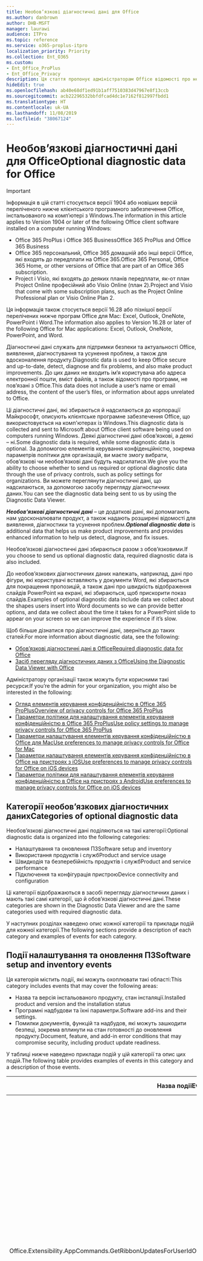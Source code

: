 ```yaml
---
title: Необов’язкові діагностичні дані для Office
ms.author: danbrown
author: DHB-MSFT
manager: laurawi
audience: ITPro
ms.topic: reference
ms.service: o365-proplus-itpro
localization_priority: Priority
ms.collection: Ent_O365
ms.custom:
- Ent_Office_ProPlus
- Ent_Office_Privacy
description: Ця стаття пропонує адміністраторам Office відомості про необов’язкові діагностичні дані в Office, зокрема приклади деяких подій.
hideEdit: true
ms.openlocfilehash: ab40e68df1ed91b1aff7510383d47967e8f13ccb
ms.sourcegitcommit: acb22296532bbfdfcad4dc1e7162f812997fbdd1
ms.translationtype: HT
ms.contentlocale: uk-UA
ms.lasthandoff: 11/08/2019
ms.locfileid: "38067124"
---
```

# <a name="optional-diagnostic-data-for-office"></a><span data-ttu-id="e0f86-103">Необов’язкові діагностичні дані для Office</span><span class="sxs-lookup"><span data-stu-id="e0f86-103">Optional diagnostic data for Office</span></span>

> [!IMPORTANT]
> <span data-ttu-id="e0f86-104">Інформація в цій статті стосується версії 1904 або новіших версій переліченого нижче клієнтського програмного забезпечення Office, інстальованого на комп’ютері з Windows.</span><span class="sxs-lookup"><span data-stu-id="e0f86-104">The information in this article applies to Version 1904 or later of the following Office client software installed on a computer running Windows:</span></span>
> - <span data-ttu-id="e0f86-105">Office 365 ProPlus і Office 365 Business</span><span class="sxs-lookup"><span data-stu-id="e0f86-105">Office 365 ProPlus and Office 365 Business</span></span>
> - <span data-ttu-id="e0f86-106">Office 365 персональний, Office 365 домашній або інші версії Office, які входять до передплати на Office 365.</span><span class="sxs-lookup"><span data-stu-id="e0f86-106">Office 365 Personal, Office 365 Home, or other versions of Office that are part of an Office 365 subscription.</span></span>
> - <span data-ttu-id="e0f86-107">Project і Visio, які входять до деяких планів передплати, як-от план Project Online професійний або Visio Online (план 2).</span><span class="sxs-lookup"><span data-stu-id="e0f86-107">Project and Visio that come with some subscription plans, such as the Project Online Professional plan or Visio Online Plan 2.</span></span>
>
> <span data-ttu-id="e0f86-108">Ця інформація також стосується версії 16.28 або пізнішої версії перелічених нижче програм Office для Mac: Excel, Outlook, OneNote, PowerPoint і Word.</span><span class="sxs-lookup"><span data-stu-id="e0f86-108">The information also applies to Version 16.28 or later of the following Office for Mac applications: Excel, Outlook, OneNote, PowerPoint, and Word.</span></span>

<span data-ttu-id="e0f86-109">Діагностичні дані служать для підтримки безпеки та актуальності Office, виявлення, діагностування та усунення проблем, а також для вдосконалення продукту.</span><span class="sxs-lookup"><span data-stu-id="e0f86-109">Diagnostic data is used to keep Office secure and up-to-date, detect, diagnose and fix problems, and also make product improvements.</span></span> <span data-ttu-id="e0f86-110">До цих даних не входить ім’я користувача або адреса електронної пошти, вміст файлів, а також відомості про програми, не пов’язані з Office.</span><span class="sxs-lookup"><span data-stu-id="e0f86-110">This data does not include a user’s name or email address, the content of the user’s files, or information about apps unrelated to Office.</span></span>

<span data-ttu-id="e0f86-111">Ці діагностичні дані, які збираються й надсилаються до корпорації Майкрософт, описують клієнтське програмне забезпечення Office, що використовується на комп'ютерах із Windows.</span><span class="sxs-lookup"><span data-stu-id="e0f86-111">This diagnostic data is collected and sent to Microsoft about Office client software being used on computers running Windows.</span></span> <span data-ttu-id="e0f86-112">Деякі діагностичні дані обов’язкові, а деякі – ні.</span><span class="sxs-lookup"><span data-stu-id="e0f86-112">Some diagnostic data is required, while some diagnostic data is optional.</span></span> <span data-ttu-id="e0f86-113">За допомогою елементів керування конфіденційністю, зокрема параметрів політики для організацій, ви маєте змогу вибрати, обов’язкові чи необов’язкові дані будуть надсилатися.</span><span class="sxs-lookup"><span data-stu-id="e0f86-113">We give you the ability to choose whether to send us required or optional diagnostic data through the use of privacy controls, such as policy settings for organizations.</span></span> <span data-ttu-id="e0f86-114">Ви можете переглянути діагностичні дані, що надсилаються, за допомогою засобу перегляду діагностичних даних.</span><span class="sxs-lookup"><span data-stu-id="e0f86-114">You can see the diagnostic data being sent to us by using the Diagnostic Data Viewer.</span></span>

<span data-ttu-id="e0f86-115">***Необов’язкові діагностичні дані*** – це додаткові дані, які допомагають нам удосконалювати продукт, а також надають розширені відомості для виявлення, діагностики та усунення проблем.</span><span class="sxs-lookup"><span data-stu-id="e0f86-115">***Optional diagnostic data*** is additional data that helps us make product improvements and provides enhanced information to help us detect, diagnose, and fix issues.</span></span>

<span data-ttu-id="e0f86-116">Необов’язкові діагностичні дані збираються разом з обов’язковими.</span><span class="sxs-lookup"><span data-stu-id="e0f86-116">If you choose to send us optional diagnostic data, required diagnostic data is also included.</span></span>

<span data-ttu-id="e0f86-117">До необов’язкових діагностичних даних належать, наприклад, дані про фігури, які користувачі вставляють у документи Word, які збираються для покращення пропозицій, а також дані про швидкість відображення слайдів PowerPoint на екрані, які збираються, щоб прискорити показ слайдів.</span><span class="sxs-lookup"><span data-stu-id="e0f86-117">Examples of optional diagnostic data include data we collect about the shapes users insert into Word documents so we can provide better options, and data we collect about the time it takes for a PowerPoint slide to appear on your screen so we can improve the experience if it’s slow.</span></span>

<span data-ttu-id="e0f86-118">Щоб більше дізнатися про діагностичні дані, зверніться до таких статей:</span><span class="sxs-lookup"><span data-stu-id="e0f86-118">For more information about diagnostic data, see the following:</span></span>

- [<span data-ttu-id="e0f86-119">Обов’язкові діагностичні дані в Office</span><span class="sxs-lookup"><span data-stu-id="e0f86-119">Required diagnostic data for Office</span></span>](required-diagnostic-data.md)
- [<span data-ttu-id="e0f86-120">Засіб перегляду діагностичних даних з Office</span><span class="sxs-lookup"><span data-stu-id="e0f86-120">Using the Diagnostic Data Viewer with Office</span></span>](https://support.office.com/article/cf761ce9-d805-4c60-a339-4e07f3182855)

<span data-ttu-id="e0f86-121">Адміністратору організації також можуть бути корисними такі ресурси:</span><span class="sxs-lookup"><span data-stu-id="e0f86-121">If you’re the admin for your organization, you might also be interested in the following:</span></span>

- [<span data-ttu-id="e0f86-122">Огляд елементів керування конфіденційністю в Office 365 ProPlus</span><span class="sxs-lookup"><span data-stu-id="e0f86-122">Overview of privacy controls for Office 365 ProPlus</span></span>](overview-privacy-controls.md)
- [<span data-ttu-id="e0f86-123">Параметри політики для налаштування елементів керування конфіденційністю в Office 365 ProPlus</span><span class="sxs-lookup"><span data-stu-id="e0f86-123">Use policy settings to manage privacy controls for Office 365 ProPlus</span></span>](manage-privacy-controls.md)
- [<span data-ttu-id="e0f86-124">Параметри налаштування елементів керування конфіденційністю в Office для Mac</span><span class="sxs-lookup"><span data-stu-id="e0f86-124">Use preferences to manage privacy controls for Office for Mac</span></span>](mac-privacy-preferences.md)
- [<span data-ttu-id="e0f86-125">Параметри налаштування елементів керування конфіденційністю в Office на пристроях з iOS</span><span class="sxs-lookup"><span data-stu-id="e0f86-125">Use preferences to manage privacy controls for Office on iOS devices</span></span>](ios-privacy-preferences.md)
- [<span data-ttu-id="e0f86-126">Параметри політики для налаштування елементів керування конфіденційністю в Office на пристроях з Android</span><span class="sxs-lookup"><span data-stu-id="e0f86-126">Use preferences to manage privacy controls for Office on iOS devices</span></span>](android-privacy-controls.md)

## <a name="categories-of-optional-diagnostic-data"></a><span data-ttu-id="e0f86-127">Категорії необов’язкових діагностичних даних</span><span class="sxs-lookup"><span data-stu-id="e0f86-127">Categories of optional diagnostic data</span></span>

<span data-ttu-id="e0f86-128">Необов’язкові діагностичні дані поділяються на такі категорії:</span><span class="sxs-lookup"><span data-stu-id="e0f86-128">Optional diagnostic data is organized into the following categories:</span></span>

- <span data-ttu-id="e0f86-129">Налаштування та оновлення ПЗ</span><span class="sxs-lookup"><span data-stu-id="e0f86-129">Software setup and inventory</span></span>
- <span data-ttu-id="e0f86-130">Використання продуктів і служб</span><span class="sxs-lookup"><span data-stu-id="e0f86-130">Product and service usage</span></span>
- <span data-ttu-id="e0f86-131">Швидкодія та безперебійність продуктів і служб</span><span class="sxs-lookup"><span data-stu-id="e0f86-131">Product and service performance</span></span>
- <span data-ttu-id="e0f86-132">Підключення та конфігурація пристрою</span><span class="sxs-lookup"><span data-stu-id="e0f86-132">Device connectivity and configuration</span></span>

<span data-ttu-id="e0f86-133">Ці категорії відображаються в засобі перегляду діагностичних даних і мають такі самі категорії, що й обов’язкові діагностичні дані.</span><span class="sxs-lookup"><span data-stu-id="e0f86-133">These categories are shown in the Diagnostic Data Viewer and are the same categories used with required diagnostic data.</span></span>

<span data-ttu-id="e0f86-134">У наступних розділах наведено опис кожної категорії та приклади подій для кожної категорії.</span><span class="sxs-lookup"><span data-stu-id="e0f86-134">The following sections provide a description of each category and examples of events for each category.</span></span>

## <a name="software-setup-and-inventory-events"></a><span data-ttu-id="e0f86-135">Події налаштування та оновлення ПЗ</span><span class="sxs-lookup"><span data-stu-id="e0f86-135">Software setup and inventory events</span></span>

<span data-ttu-id="e0f86-136">Ця категорія містить події, які можуть охоплювати такі області:</span><span class="sxs-lookup"><span data-stu-id="e0f86-136">This category includes events that may cover the following areas:</span></span>

- <span data-ttu-id="e0f86-137">Назва та версія інстальованого продукту, стан інсталяції.</span><span class="sxs-lookup"><span data-stu-id="e0f86-137">Installed product and version and the installation status</span></span>
- <span data-ttu-id="e0f86-138">Програмні надбудови та їхні параметри.</span><span class="sxs-lookup"><span data-stu-id="e0f86-138">Software add-ins and their settings.</span></span>
- <span data-ttu-id="e0f86-139">Помилки документів, функцій та надбудов, які можуть зашкодити безпеці, зокрема вплинути на стан готовності до оновлення продукту.</span><span class="sxs-lookup"><span data-stu-id="e0f86-139">Document, feature, and add-in error conditions that may compromise security, including product update readiness.</span></span>

<span data-ttu-id="e0f86-140">У таблиці нижче наведено приклади подій у цій категорії та опис цих подій.</span><span class="sxs-lookup"><span data-stu-id="e0f86-140">The following table provides examples of events in this category and a description of those events.</span></span>

| <span data-ttu-id="e0f86-141">**Назва події**</span><span class="sxs-lookup"><span data-stu-id="e0f86-141">**Event name**</span></span>   | <span data-ttu-id="e0f86-142">**Опис події**</span><span class="sxs-lookup"><span data-stu-id="e0f86-142">**Event description**</span></span>  |
| ---- | ---- |
| <span data-ttu-id="e0f86-143">Office.Extensibility.AppCommands.GetRibbonUpdatesForUserId</span><span class="sxs-lookup"><span data-stu-id="e0f86-143">Office.Extensibility.AppCommands.GetRibbonUpdatesForUserId</span></span> | <span data-ttu-id="e0f86-144">Ця подія вказує, чи успішно відбувається оновлення стрічки в інтерфейсі користувача Word, коли користувач заходить в інший обліковий запис.</span><span class="sxs-lookup"><span data-stu-id="e0f86-144">This event indicates whether Word successfully updates the Ribbon in the Word User Interface when the user changes their identity.</span></span> <span data-ttu-id="e0f86-145">Ми використовуємо цю подію для виявлення неправильного налаштування та інших проблем, які можуть вплинути на інтерфейс користувача Office.</span><span class="sxs-lookup"><span data-stu-id="e0f86-145">We use this event to detect incorrect setup and other issues that would affect the Office user interface.</span></span> |
| <span data-ttu-id="e0f86-146">Office.Extensibility.AppCommands.AppCmdInstall</span><span class="sxs-lookup"><span data-stu-id="e0f86-146">Office.Extensibility.AppCommands.AppCmdInstall</span></span>   | <span data-ttu-id="e0f86-147">Ця подія містить відомості про надбудову Office, інстальовану користувачем, зокрема ідентифікатор програми, збірку та версію операційної системи, успішність і тривалість інсталяції.</span><span class="sxs-lookup"><span data-stu-id="e0f86-147">This event provides information about the Office add-in that the user has installed, including app ID, operating system build and version, success of installation, and duration of install.</span></span>  |

## <a name="product-and-service-usage-events"></a><span data-ttu-id="e0f86-148">Події використання продуктів і служб</span><span class="sxs-lookup"><span data-stu-id="e0f86-148">Product and service usage events</span></span>

<span data-ttu-id="e0f86-149">Ця категорія містить події, які можуть охоплювати такі області:</span><span class="sxs-lookup"><span data-stu-id="e0f86-149">This category includes events that may cover the following areas:</span></span>

- <span data-ttu-id="e0f86-150">Успішність функціонування програми.</span><span class="sxs-lookup"><span data-stu-id="e0f86-150">Success of application functionality.</span></span> <span data-ttu-id="e0f86-151">Обмежується операціями відкривання та закривання програм і документів, редагування файлів і спільного доступу до файлів (спільної роботи).</span><span class="sxs-lookup"><span data-stu-id="e0f86-151">Limited to opening and closing of the application and documents, file editing, and file sharing (collaboration).</span></span>
- <span data-ttu-id="e0f86-152">Визначення, чи сталися події конкретних функцій, таких як запуск або припинення, а також чи працює ця функція.</span><span class="sxs-lookup"><span data-stu-id="e0f86-152">Determination if specific feature events have occurred, such as start or stop, and if feature is running.</span></span>
- <span data-ttu-id="e0f86-153">Функції спеціальних можливостей Office</span><span class="sxs-lookup"><span data-stu-id="e0f86-153">Office accessibility features</span></span>

<span data-ttu-id="e0f86-154">У таблиці нижче наведено приклади подій у цій категорії та опис цих подій.</span><span class="sxs-lookup"><span data-stu-id="e0f86-154">The following table provides examples of events in this category and a description of those events.</span></span>

| <span data-ttu-id="e0f86-155">**Назва події**</span><span class="sxs-lookup"><span data-stu-id="e0f86-155">**Event name**</span></span>   | <span data-ttu-id="e0f86-156">**Опис події**</span><span class="sxs-lookup"><span data-stu-id="e0f86-156">**Event description**</span></span>  |
| ------ | ------- |
| <span data-ttu-id="e0f86-157">Office.Word.Commanding.Highlight</span><span class="sxs-lookup"><span data-stu-id="e0f86-157">Office.Word.Commanding.Highlight</span></span>  | <span data-ttu-id="e0f86-158">Ця подія вказує, що у Word було виконано команду виділення тексту.</span><span class="sxs-lookup"><span data-stu-id="e0f86-158">This event indicates Word has executed the command to highlight text.</span></span> <span data-ttu-id="e0f86-159">Ми використовуємо цю подію для виявлення помилок у команді виділення тексту.</span><span class="sxs-lookup"><span data-stu-id="e0f86-159">We use this event to detect errors in the text-highlight command.</span></span>  |
| <span data-ttu-id="e0f86-160">Office.Translator.AddInLoaded</span><span class="sxs-lookup"><span data-stu-id="e0f86-160">Office.Translator.AddInLoaded</span></span>   | <span data-ttu-id="e0f86-161">Підтвердження того, чи функцію перекладача успішно завантажено й відображено інтерфейс.</span><span class="sxs-lookup"><span data-stu-id="e0f86-161">A heartbeat to indicate that the translator feature has been loaded and rendered successfully.</span></span>  |
| <span data-ttu-id="e0f86-162">Office.Graphics.GVizInsertShape</span><span class="sxs-lookup"><span data-stu-id="e0f86-162">Office.Graphics.GVizInsertShape</span></span> |<span data-ttu-id="e0f86-163">Відстежує використання функції вставлення фігур у Word, а також указує, фігури якого типу вставлено та з якого джерела.</span><span class="sxs-lookup"><span data-stu-id="e0f86-163">Tracks the usage of the Insert Shape feature in Word and also reports details of types of shapes inserted and from which source.</span></span>| 
| <span data-ttu-id="e0f86-164">Office.PowerPoint.PPT.Desktop.SummaryZoomInsertionRule</span><span class="sxs-lookup"><span data-stu-id="e0f86-164">Office.PowerPoint.PPT.Desktop.SummaryZoomInsertionRule</span></span>   | <span data-ttu-id="e0f86-165">Ця подія визначає, чи присутні в документі будь-які розділи, коли користувач вставляє інтерактивний зміст, а також чи видаляє користувач наявні розділи.</span><span class="sxs-lookup"><span data-stu-id="e0f86-165">This event determines if there are any sections present in a document when the user is inserting Summary Zoom and if the user chooses to delete existing sections.</span></span> |
| <span data-ttu-id="e0f86-166">Office.Security.SecureReaderHost.ProtectedViewValidation</span><span class="sxs-lookup"><span data-stu-id="e0f86-166">Office.Security.SecureReaderHost.ProtectedViewValidation</span></span> | <span data-ttu-id="e0f86-167">Відстежує, коли та з якою метою відкривають файл у безпечному поданні.</span><span class="sxs-lookup"><span data-stu-id="e0f86-167">Tracks when and why a file is opened in Protected View.</span></span> <span data-ttu-id="e0f86-168">Використовується для виявлення ситуацій, коли безпечне подання не активується належним чином, щоб забезпечити правильну роботу функції.</span><span class="sxs-lookup"><span data-stu-id="e0f86-168">Used to diagnose conditions where Protected View may not be correctly triggered to ensure the feature is working properly.</span></span> |

## <a name="product-and-service-performance-events"></a><span data-ttu-id="e0f86-169">Події швидкодії та безперебійності продуктів і служб</span><span class="sxs-lookup"><span data-stu-id="e0f86-169">Product and service performance events</span></span>

<span data-ttu-id="e0f86-170">Ця категорія містить події, які можуть охоплювати такі області:</span><span class="sxs-lookup"><span data-stu-id="e0f86-170">This category includes events that may cover the following areas:</span></span>

- <span data-ttu-id="e0f86-171">Неочікуване закриття (аварійне завершення роботи) програми та стан програми на цей момент.</span><span class="sxs-lookup"><span data-stu-id="e0f86-171">Unexpected application exits (crashes) and the state of the application when that happens.</span></span>
- <span data-ttu-id="e0f86-172">Повільна або погана робота, коли програма запускається чи відкривається файл.</span><span class="sxs-lookup"><span data-stu-id="e0f86-172">Poor response time or performance for scenarios such as application start up or opening a file.</span></span>
- <span data-ttu-id="e0f86-173">Помилки функціоналу та взаємодії з користувачем.</span><span class="sxs-lookup"><span data-stu-id="e0f86-173">Errors in functionality of a feature or user experience.</span></span>

<span data-ttu-id="e0f86-174">У таблиці нижче наведено приклади подій у цій категорії та опис цих подій.</span><span class="sxs-lookup"><span data-stu-id="e0f86-174">The following table provides examples of events in this category and a description of those events.</span></span>

| <span data-ttu-id="e0f86-175">**Назва події**</span><span class="sxs-lookup"><span data-stu-id="e0f86-175">**Event name**</span></span>    | <span data-ttu-id="e0f86-176">**Опис події**</span><span class="sxs-lookup"><span data-stu-id="e0f86-176">**Event description**</span></span>   |
| --------------- | -------------- |
| <span data-ttu-id="e0f86-177">Office.Word.Word.CoreSaveTime100ns</span><span class="sxs-lookup"><span data-stu-id="e0f86-177">Office.Word.Word.CoreSaveTime100ns</span></span>     | <span data-ttu-id="e0f86-178">Ця подія реєструє швидкість збереження документа програмою Word.</span><span class="sxs-lookup"><span data-stu-id="e0f86-178">This event logs the performance of a document save activity by Word.</span></span> <span data-ttu-id="e0f86-179">Ми використовуємо цю подію, щоб виявляти помилки та проблеми зі швидкодією під час збереження документів у Word.</span><span class="sxs-lookup"><span data-stu-id="e0f86-179">We use this event to detect errors and performance issues in the Word save document activity.</span></span>|
| <span data-ttu-id="e0f86-180">Office.Identity.SignInForWamAccountAad</span><span class="sxs-lookup"><span data-stu-id="e0f86-180">Office.Identity.SignInForWamAccountAad</span></span>  | <span data-ttu-id="e0f86-181">Ця подія фіксується, коли користувач входить до облікового запису Azure Active Directory через бібліотеку диспетчера облікових записів в Інтернеті (WAM).</span><span class="sxs-lookup"><span data-stu-id="e0f86-181">This event is sent when a user is signed in to an Azure Active Directory account with Web Account Manager (WAM) library.</span></span> <span data-ttu-id="e0f86-182">Ця подія надсилає метадані, як-от AppName, AppVersion і код помилки в разі невдачі.</span><span class="sxs-lookup"><span data-stu-id="e0f86-182">This event sends metadata such as AppName, AppVersion, and ErrorCode if the event failed.</span></span> |
| <span data-ttu-id="e0f86-183">Office.PowerPoint.PPT.Desktop.FileOpen.FirstSlideMasterThumbnailRenderTime</span><span class="sxs-lookup"><span data-stu-id="e0f86-183">Office.PowerPoint.PPT.Desktop.FileOpen.FirstSlideMasterThumbnailRenderTime</span></span> | <span data-ttu-id="e0f86-184">Ця подія повідомляє про загальний час, необхідний для виводу на екран першого ескізу зразка слайдів у PowerPoint.</span><span class="sxs-lookup"><span data-stu-id="e0f86-184">This event collects the length of time it takes to render the first slide master thumbnail in PowerPoint.</span></span>  |
| <span data-ttu-id="e0f86-185">Office.Extensibility.Diagnostics</span><span class="sxs-lookup"><span data-stu-id="e0f86-185">Office.Extensibility.Diagnostics</span></span>   | <span data-ttu-id="e0f86-186">Ця подія надає загальні діагностичні відомості про надбудови Office, як-от звіти про аварійне завершення роботи для потреб налагодження.</span><span class="sxs-lookup"><span data-stu-id="e0f86-186">This event provides general diagnostic information for Office add-ins, such as crash reports for debugging.</span></span>|

## <a name="device-connectivity-and-configuration-events"></a><span data-ttu-id="e0f86-187">Події підключення та конфігурації пристрою</span><span class="sxs-lookup"><span data-stu-id="e0f86-187">Device connectivity and configuration events</span></span>

<span data-ttu-id="e0f86-188">Ця категорія містить події, які можуть охоплювати такі області:</span><span class="sxs-lookup"><span data-stu-id="e0f86-188">This category includes events that may cover the following areas:</span></span>

- <span data-ttu-id="e0f86-189">Стан підключення до мережі та параметри пристрою, наприклад пам’ять.</span><span class="sxs-lookup"><span data-stu-id="e0f86-189">Network connection state and device settings, such as memory.</span></span>

<span data-ttu-id="e0f86-190">У таблиці нижче наведено приклади подій у цій категорії та опис цих подій.</span><span class="sxs-lookup"><span data-stu-id="e0f86-190">The following table provides examples of events in this category and a description of those events.</span></span>

| <span data-ttu-id="e0f86-191">**Назва події**</span><span class="sxs-lookup"><span data-stu-id="e0f86-191">**Event name**</span></span>                    | <span data-ttu-id="e0f86-192">**Опис події**</span><span class="sxs-lookup"><span data-stu-id="e0f86-192">**Event description**</span></span>                                                                                                                                                     |
| ------ | ----- |
| <span data-ttu-id="e0f86-193">Office.Graphics.ArtViewValidate</span><span class="sxs-lookup"><span data-stu-id="e0f86-193">Office.Graphics.ArtViewValidate</span></span> | <span data-ttu-id="e0f86-194">Ця подія реєструє підтвердження результатів графічного подання, яке підтримує графічний інтерфейс користувача.</span><span class="sxs-lookup"><span data-stu-id="e0f86-194">This event logs validation the results of Graphics View that supports Graphics User Interface.</span></span> <span data-ttu-id="e0f86-195">Ми використовуємо цю подію, щоб збирати дані про використання й помилки цифрової обробки графіки.</span><span class="sxs-lookup"><span data-stu-id="e0f86-195">We use the event to collect usage and error data about graphics rendering.</span></span> |
| <span data-ttu-id="e0f86-196">Office.Graphics.ARCExceptionScope</span><span class="sxs-lookup"><span data-stu-id="e0f86-196">Office.Graphics.ARCExceptionScope</span></span> | <span data-ttu-id="e0f86-197">Ця подія відстежує помилки, про які повідомляє система цифрової обробки.</span><span class="sxs-lookup"><span data-stu-id="e0f86-197">This event tracks rendering failures coming from the rendering engine.</span></span> |
| <span data-ttu-id="e0f86-198">Office.Extensibility.ODPLatency</span><span class="sxs-lookup"><span data-stu-id="e0f86-198">Office.Extensibility.ODPLatency</span></span>   | <span data-ttu-id="e0f86-199">Ця подія надає відомості про підключення користувача до мережі та швидкість підключення.</span><span class="sxs-lookup"><span data-stu-id="e0f86-199">This event provides information about the user’s network connection and speed.</span></span>     |
